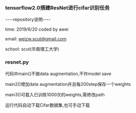 ### tensorflow2.0搭建ResNet进行cifar识别任务

----repository说明----

time: 2019/6/20 coded by awei

email: [weizw.scut@gmail.com](mailto:weizw.scut@gmail.com)

school: scut(华南理工大学)



### resnet.py

代码中main()不做data augmentation,不作model save

main2()增加data augmentation并且每200step保存一个weights

main3()可载入已训练1000次的weights,需修改path

运行代码自动下载Cifar数据集,也可手动下载